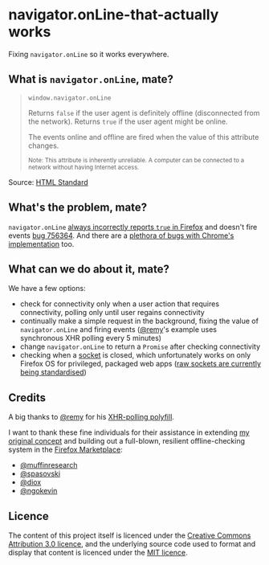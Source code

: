 # navigator.onLine-that-actually works

Fixing `navigator.onLine` so it works everywhere.

## What is `navigator.onLine`, mate?

> `window.navigator.onLine`
>
> Returns `false` if the user agent is definitely offline (disconnected from the network). Returns `true` if the user agent might be online.
>
> The events online and offline are fired when the value of this attribute changes.
>
> <small>Note: This attribute is inherently unreliable. A computer can be connected to a network without having Internet access.</small>


Source: [HTML Standard](https://html.spec.whatwg.org/#browser-state)


## What's the problem, mate?

`navigator.onLine` [always incorrectly reports `true` in Firefox](https://bugzilla.mozilla.org/show_bug.cgi?id=654579) and doesn't fire events [bug 756364](https://bugzilla.mozilla.org/show_bug.cgi?id=756364). And there are a [plethora of bugs with Chrome's implementation](http://crbug.com?q=navigator.online) too.


## What can we do about it, mate?

We have a few options:

* check for connectivity only when a user action that requires connectivity, polling only until user regains connectivity
* continually make a simple request in the background, fixing the value of `navigator.onLine` and firing events ([@remy](https://github.com/remy)'s example uses synchronous XHR polling every 5 minutes)
* change `navigator.onLine` to return a `Promise` after checking connectivity
* checking when a [socket](https://developer.mozilla.org/en-US/docs/Web/API/TCPSocket) is closed, which unfortunately works on only Firefox OS for privileged, packaged web apps ([raw sockets are currently being standardised](http://www.w3.org/TR/raw-sockets/))


## Credits

A big thanks to [@remy](https://github.com/remy) for his [XHR-polling polyfill](https://github.com/remy/polyfills/blob/master/offline-events.js).

I want to thank these fine individuals for their assistance in extending [my original concept](ondemand-promises.js) and building out a full-blown, resilient offline-checking system in the [Firefox Marketplace](https://github.com/mozilla/fireplace):

* [@muffinresearch](https://github.com/remy)
* [@spasovski](https://github.com/spasovski)
* [@diox](https://github.com/diox)
* [@ngokevin](https://github.com/ngokevin)


## Licence

The content of this project itself is licenced under the [Creative Commons Attribution 3.0 licence](http://creativecommons.org/licences/by/3.0/us/deed), and the underlying source code used to format and display that content is licenced under the [MIT licence](LICENCE).
